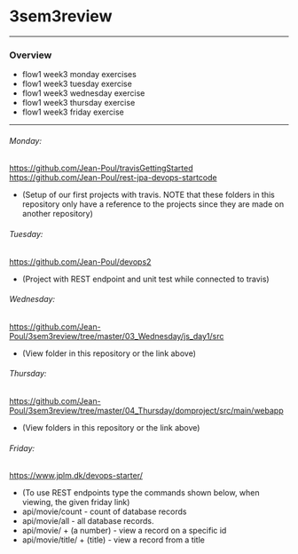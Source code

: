 # 3sem3review
-------------------------------------------------------------------------------------------------
### Overview
  - flow1 week3 monday exercises
  - flow1 week3 tuesday exercise
  - flow1 week3 wednesday exercise
  - flow1 week3 thursday exercise
  - flow1 week3 friday exercise
-------------------------------------------------------------------------------------------------
###### Monday: 

https://github.com/Jean-Poul/travisGettingStarted  </br>
https://github.com/Jean-Poul/rest-jpa-devops-startcode
- (Setup of our first projects with travis. NOTE that these folders in this repository only have a reference to the projects since they are made on another repository)

###### Tuesday: 

https://github.com/Jean-Poul/devops2
- (Project with REST endpoint and unit test while connected to travis)

###### Wednesday: 

https://github.com/Jean-Poul/3sem3review/tree/master/03_Wednesday/js_day1/src
- (View folder in this repository or the link above)

###### Thursday: 

https://github.com/Jean-Poul/3sem3review/tree/master/04_Thursday/domproject/src/main/webapp
- (View folders in this repository or the link above)

###### Friday: 

https://www.jplm.dk/devops-starter/

- (To use REST endpoints type the commands shown below, when viewing, the given friday link)
- api/movie/count - count of database records
- api/movie/all - all database records.
- api/movie/ + (a number) - view a record on a specific id
- api/movie/title/ + (title) - view a record from a title

